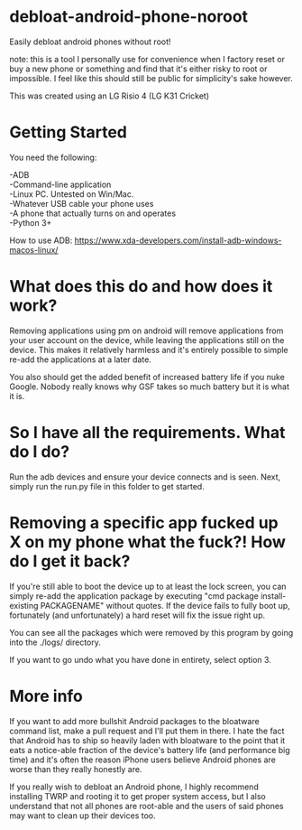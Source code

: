 # debloat-android-phone-noroot
Easily debloat android phones without root!

note: this is a tool I personally use for convenience when I factory reset or buy a new phone or something and find that it's either risky to root or impossible. I feel like this should still be public for simplicity's sake however.

This was created using an LG Risio 4 (LG K31 Cricket)

# Getting Started
You need the following:

-ADB\
-Command-line application\
-Linux PC. Untested on Win/Mac.\
-Whatever USB cable your phone uses\
-A phone that actually turns on and operates\
-Python 3+

How to use ADB: https://www.xda-developers.com/install-adb-windows-macos-linux/


# What does this do and how does it work?

Removing applications using pm on android will remove applications from your user account on the device, while leaving the applications still on the device. This makes it relatively harmless and it's entirely possible to simple re-add the applications at a later date.

You also should get the added benefit of increased battery life if you nuke Google. Nobody really knows why GSF takes so much battery but it is what it is.

# So I have all the requirements. What do I do?

Run the adb devices and ensure your device connects and is seen. Next, simply run the run.py file in this folder to get started.

# Removing a specific app fucked up X on my phone what the fuck?! How do I get it back?

If you're still able to boot the device up to at least the lock screen, you can simply re-add the application package by executing "cmd package install-existing PACKAGENAME" without quotes. If the device fails to fully boot up, fortunately (and unfortunately) a hard reset will fix the issue right up.

You can see all the packages which were removed by this program by going into the ./logs/ directory.

If you want to go undo what you have done in entirety, select option 3.

 # More info

 If you want to add more bullshit Android packages to the bloatware command list, make a pull request and I'll put them in there. I hate the fact that Android has to ship so heavily laden with bloatware to the point that it eats a notice-able fraction of the device's battery life (and performance big time) and it's often the reason iPhone users believe Android phones are worse than they really honestly are.

 If you really wish to debloat an Android phone, I highly recommend installing TWRP and rooting it to get proper system access, but I also understand that not all phones are root-able and the users of said phones may want to clean up their devices too.
